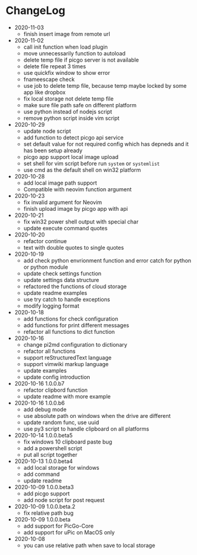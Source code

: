 ChangeLog
======
* 2020-11-03
	- finish insert image from remote url
* 2020-11-02
	- call init function when load plugin
	- move unnecessarily function to autoload
	- delete temp file if picgo server is not available
	- delete file repeat 3 times
	- use quickfix window to show error
	- fnameescape check
	- use job to delete temp file, because temp maybe locked by some app like dropbox
	- fix local storage not delete temp file
	- make sure file path safe on different platform
	- use python instead of nodejs script
	- remove python script inside vim script
* 2020-10-29
	- update node script
	- add function to detect picgo api service
	- set default value for not required config which has depneds and it has been setup already
	- picgo app support local image upload
	- set shell for vim script before run `system` or `systemlist` 
	- use cmd as the default shell on win32 platform
* 2020-10-28
	- add local image path support
	- Compatible with neovim function argument
* 2020-10-23
	- fix invalid argument for Neovim
	- finish upload image by picgo app with api
* 2020-10-21
	- fix win32 power shell output with special char
	- update execute command quotes
* 2020-10-20
	- refactor continue
	- text with double quotes to single quotes
* 2020-10-19
	- add check python envrionment function and error catch for python or python module
	- update check settings function
	- update settings data structure
	- refactored the functions of cloud storage
	- update readme examples
	- use try catch to handle exceptions
	- modify logging format
* 2020-10-18
	- add functions for check configuration
	- add functions for print different messages
	- refactor all functions to dict function
* 2020-10-16
	- change pi2md configuration to dictionary
	- refactor all functions
	- support reStructuredText language
	- support vimwiki markup language
	- update examples
	- update config introduction
* 2020-10-16 1.0.0.b7
	- refactor clipbord function
	- update readme with more example
* 2020-10-16 1.0.0.b6
	- add debug mode
	- use absolute path on windows when the drive are different
	- update random func, use uuid
	- use py3 script to handle clipboard on all platforms
* 2020-10-14 1.0.0.beta5
	- fix windows 10 clipboard paste bug
	- add a powershell script
	- put all script together
* 2020-10-13 1.0.0.beta4
	- add local storage for windows
	- add command
	- update readme 
* 2020-10-09 1.0.0.beta3
	- add picgo support
	- add node script for post request 
* 2020-10-09 1.0.0.beta.2
	- fix relative path bug
* 2020-10-09 1.0.0.beta
	- add support for PicGo-Core
	- add support for uPic on MacOS only
* 2020-10-08
	- you can use relative path when save to local storage
